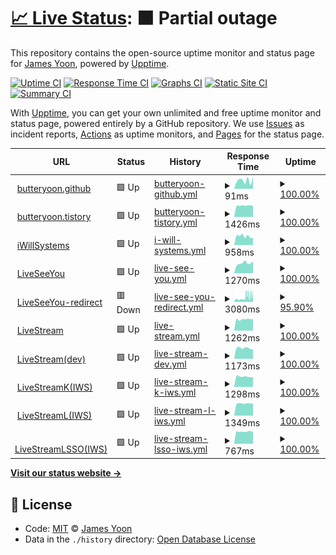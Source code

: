 # [📈 Live Status](https://butteryoon.github.io/liveseeyou): <!--live status--> **🟧 Partial outage**

This repository contains the open-source uptime monitor and status page for [James Yoon](http://butteryoon.tistory.com), powered by [Upptime](https://github.com/upptime/upptime).

[![Uptime CI](https://github.com/koj-co/upptime/workflows/Uptime%20CI/badge.svg)](https://github.com/koj-co/upptime/actions?query=workflow%3A%22Uptime+CI%22)
[![Response Time CI](https://github.com/koj-co/upptime/workflows/Response%20Time%20CI/badge.svg)](https://github.com/koj-co/upptime/actions?query=workflow%3A%22Response+Time+CI%22)
[![Graphs CI](https://github.com/koj-co/upptime/workflows/Graphs%20CI/badge.svg)](https://github.com/koj-co/upptime/actions?query=workflow%3A%22Graphs+CI%22)
[![Static Site CI](https://github.com/koj-co/upptime/workflows/Static%20Site%20CI/badge.svg)](https://github.com/koj-co/upptime/actions?query=workflow%3A%22Static+Site+CI%22)
[![Summary CI](https://github.com/koj-co/upptime/workflows/Summary%20CI/badge.svg)](https://github.com/koj-co/upptime/actions?query=workflow%3A%22Summary+CI%22)

With [Upptime](https://upptime.js.org), you can get your own unlimited and free uptime monitor and status page, powered entirely by a GitHub repository. We use [Issues](https://github.com/butteryoon/liveseeyou/issues) as incident reports, [Actions](https://github.com/butteryoon/liveseeyou/actions) as uptime monitors, and [Pages](https://butteryoon.github.io/liveseeyou) for the status page.

<!--start: status pages-->
<!-- This summary is generated by Upptime (https://github.com/upptime/upptime) -->
<!-- Do not edit this manually, your changes will be overwritten -->
<!-- prettier-ignore -->
| URL | Status | History | Response Time | Uptime |
| --- | ------ | ------- | ------------- | ------ |
| <img alt="" src="https://favicons.githubusercontent.com/butteryoon.github.io" height="13"> [butteryoon.github](https://butteryoon.github.io) | 🟩 Up | [butteryoon-github.yml](https://github.com/butteryoon/liveseeyou/commits/master/history/butteryoon-github.yml) | <details><summary><img alt="Response time graph" src="./graphs/butteryoon-github/response-time-week.png" height="20"> 91ms</summary><br><a href="https://butteryoon.github.io/liveseeyou/history/butteryoon-github"><img alt="Response time 116" src="https://img.shields.io/endpoint?url=https%3A%2F%2Fraw.githubusercontent.com%2Fbutteryoon%2Fliveseeyou%2Fmaster%2Fapi%2Fbutteryoon-github%2Fresponse-time.json"></a><br><a href="https://butteryoon.github.io/liveseeyou/history/butteryoon-github"><img alt="24-hour response time 126" src="https://img.shields.io/endpoint?url=https%3A%2F%2Fraw.githubusercontent.com%2Fbutteryoon%2Fliveseeyou%2Fmaster%2Fapi%2Fbutteryoon-github%2Fresponse-time-day.json"></a><br><a href="https://butteryoon.github.io/liveseeyou/history/butteryoon-github"><img alt="7-day response time 91" src="https://img.shields.io/endpoint?url=https%3A%2F%2Fraw.githubusercontent.com%2Fbutteryoon%2Fliveseeyou%2Fmaster%2Fapi%2Fbutteryoon-github%2Fresponse-time-week.json"></a><br><a href="https://butteryoon.github.io/liveseeyou/history/butteryoon-github"><img alt="30-day response time 107" src="https://img.shields.io/endpoint?url=https%3A%2F%2Fraw.githubusercontent.com%2Fbutteryoon%2Fliveseeyou%2Fmaster%2Fapi%2Fbutteryoon-github%2Fresponse-time-month.json"></a><br><a href="https://butteryoon.github.io/liveseeyou/history/butteryoon-github"><img alt="1-year response time 116" src="https://img.shields.io/endpoint?url=https%3A%2F%2Fraw.githubusercontent.com%2Fbutteryoon%2Fliveseeyou%2Fmaster%2Fapi%2Fbutteryoon-github%2Fresponse-time-year.json"></a></details> | <details><summary><a href="https://butteryoon.github.io/liveseeyou/history/butteryoon-github">100.00%</a></summary><a href="https://butteryoon.github.io/liveseeyou/history/butteryoon-github"><img alt="All-time uptime 100.00%" src="https://img.shields.io/endpoint?url=https%3A%2F%2Fraw.githubusercontent.com%2Fbutteryoon%2Fliveseeyou%2Fmaster%2Fapi%2Fbutteryoon-github%2Fuptime.json"></a><br><a href="https://butteryoon.github.io/liveseeyou/history/butteryoon-github"><img alt="24-hour uptime 100.00%" src="https://img.shields.io/endpoint?url=https%3A%2F%2Fraw.githubusercontent.com%2Fbutteryoon%2Fliveseeyou%2Fmaster%2Fapi%2Fbutteryoon-github%2Fuptime-day.json"></a><br><a href="https://butteryoon.github.io/liveseeyou/history/butteryoon-github"><img alt="7-day uptime 100.00%" src="https://img.shields.io/endpoint?url=https%3A%2F%2Fraw.githubusercontent.com%2Fbutteryoon%2Fliveseeyou%2Fmaster%2Fapi%2Fbutteryoon-github%2Fuptime-week.json"></a><br><a href="https://butteryoon.github.io/liveseeyou/history/butteryoon-github"><img alt="30-day uptime 100.00%" src="https://img.shields.io/endpoint?url=https%3A%2F%2Fraw.githubusercontent.com%2Fbutteryoon%2Fliveseeyou%2Fmaster%2Fapi%2Fbutteryoon-github%2Fuptime-month.json"></a><br><a href="https://butteryoon.github.io/liveseeyou/history/butteryoon-github"><img alt="1-year uptime 100.00%" src="https://img.shields.io/endpoint?url=https%3A%2F%2Fraw.githubusercontent.com%2Fbutteryoon%2Fliveseeyou%2Fmaster%2Fapi%2Fbutteryoon-github%2Fuptime-year.json"></a></details>
| <img alt="" src="https://favicons.githubusercontent.com/butteryoon.tistory.com" height="13"> [butteryoon.tistory](https://butteryoon.tistory.com) | 🟩 Up | [butteryoon-tistory.yml](https://github.com/butteryoon/liveseeyou/commits/master/history/butteryoon-tistory.yml) | <details><summary><img alt="Response time graph" src="./graphs/butteryoon-tistory/response-time-week.png" height="20"> 1426ms</summary><br><a href="https://butteryoon.github.io/liveseeyou/history/butteryoon-tistory"><img alt="Response time 1329" src="https://img.shields.io/endpoint?url=https%3A%2F%2Fraw.githubusercontent.com%2Fbutteryoon%2Fliveseeyou%2Fmaster%2Fapi%2Fbutteryoon-tistory%2Fresponse-time.json"></a><br><a href="https://butteryoon.github.io/liveseeyou/history/butteryoon-tistory"><img alt="24-hour response time 1401" src="https://img.shields.io/endpoint?url=https%3A%2F%2Fraw.githubusercontent.com%2Fbutteryoon%2Fliveseeyou%2Fmaster%2Fapi%2Fbutteryoon-tistory%2Fresponse-time-day.json"></a><br><a href="https://butteryoon.github.io/liveseeyou/history/butteryoon-tistory"><img alt="7-day response time 1426" src="https://img.shields.io/endpoint?url=https%3A%2F%2Fraw.githubusercontent.com%2Fbutteryoon%2Fliveseeyou%2Fmaster%2Fapi%2Fbutteryoon-tistory%2Fresponse-time-week.json"></a><br><a href="https://butteryoon.github.io/liveseeyou/history/butteryoon-tistory"><img alt="30-day response time 1376" src="https://img.shields.io/endpoint?url=https%3A%2F%2Fraw.githubusercontent.com%2Fbutteryoon%2Fliveseeyou%2Fmaster%2Fapi%2Fbutteryoon-tistory%2Fresponse-time-month.json"></a><br><a href="https://butteryoon.github.io/liveseeyou/history/butteryoon-tistory"><img alt="1-year response time 1329" src="https://img.shields.io/endpoint?url=https%3A%2F%2Fraw.githubusercontent.com%2Fbutteryoon%2Fliveseeyou%2Fmaster%2Fapi%2Fbutteryoon-tistory%2Fresponse-time-year.json"></a></details> | <details><summary><a href="https://butteryoon.github.io/liveseeyou/history/butteryoon-tistory">100.00%</a></summary><a href="https://butteryoon.github.io/liveseeyou/history/butteryoon-tistory"><img alt="All-time uptime 100.00%" src="https://img.shields.io/endpoint?url=https%3A%2F%2Fraw.githubusercontent.com%2Fbutteryoon%2Fliveseeyou%2Fmaster%2Fapi%2Fbutteryoon-tistory%2Fuptime.json"></a><br><a href="https://butteryoon.github.io/liveseeyou/history/butteryoon-tistory"><img alt="24-hour uptime 100.00%" src="https://img.shields.io/endpoint?url=https%3A%2F%2Fraw.githubusercontent.com%2Fbutteryoon%2Fliveseeyou%2Fmaster%2Fapi%2Fbutteryoon-tistory%2Fuptime-day.json"></a><br><a href="https://butteryoon.github.io/liveseeyou/history/butteryoon-tistory"><img alt="7-day uptime 100.00%" src="https://img.shields.io/endpoint?url=https%3A%2F%2Fraw.githubusercontent.com%2Fbutteryoon%2Fliveseeyou%2Fmaster%2Fapi%2Fbutteryoon-tistory%2Fuptime-week.json"></a><br><a href="https://butteryoon.github.io/liveseeyou/history/butteryoon-tistory"><img alt="30-day uptime 100.00%" src="https://img.shields.io/endpoint?url=https%3A%2F%2Fraw.githubusercontent.com%2Fbutteryoon%2Fliveseeyou%2Fmaster%2Fapi%2Fbutteryoon-tistory%2Fuptime-month.json"></a><br><a href="https://butteryoon.github.io/liveseeyou/history/butteryoon-tistory"><img alt="1-year uptime 100.00%" src="https://img.shields.io/endpoint?url=https%3A%2F%2Fraw.githubusercontent.com%2Fbutteryoon%2Fliveseeyou%2Fmaster%2Fapi%2Fbutteryoon-tistory%2Fuptime-year.json"></a></details>
| <img alt="" src="https://favicons.githubusercontent.com/www.iwsys.co.kr" height="13"> [iWillSystems](http://www.iwsys.co.kr) | 🟩 Up | [i-will-systems.yml](https://github.com/butteryoon/liveseeyou/commits/master/history/i-will-systems.yml) | <details><summary><img alt="Response time graph" src="./graphs/i-will-systems/response-time-week.png" height="20"> 958ms</summary><br><a href="https://butteryoon.github.io/liveseeyou/history/i-will-systems"><img alt="Response time 943" src="https://img.shields.io/endpoint?url=https%3A%2F%2Fraw.githubusercontent.com%2Fbutteryoon%2Fliveseeyou%2Fmaster%2Fapi%2Fi-will-systems%2Fresponse-time.json"></a><br><a href="https://butteryoon.github.io/liveseeyou/history/i-will-systems"><img alt="24-hour response time 767" src="https://img.shields.io/endpoint?url=https%3A%2F%2Fraw.githubusercontent.com%2Fbutteryoon%2Fliveseeyou%2Fmaster%2Fapi%2Fi-will-systems%2Fresponse-time-day.json"></a><br><a href="https://butteryoon.github.io/liveseeyou/history/i-will-systems"><img alt="7-day response time 958" src="https://img.shields.io/endpoint?url=https%3A%2F%2Fraw.githubusercontent.com%2Fbutteryoon%2Fliveseeyou%2Fmaster%2Fapi%2Fi-will-systems%2Fresponse-time-week.json"></a><br><a href="https://butteryoon.github.io/liveseeyou/history/i-will-systems"><img alt="30-day response time 920" src="https://img.shields.io/endpoint?url=https%3A%2F%2Fraw.githubusercontent.com%2Fbutteryoon%2Fliveseeyou%2Fmaster%2Fapi%2Fi-will-systems%2Fresponse-time-month.json"></a><br><a href="https://butteryoon.github.io/liveseeyou/history/i-will-systems"><img alt="1-year response time 943" src="https://img.shields.io/endpoint?url=https%3A%2F%2Fraw.githubusercontent.com%2Fbutteryoon%2Fliveseeyou%2Fmaster%2Fapi%2Fi-will-systems%2Fresponse-time-year.json"></a></details> | <details><summary><a href="https://butteryoon.github.io/liveseeyou/history/i-will-systems">100.00%</a></summary><a href="https://butteryoon.github.io/liveseeyou/history/i-will-systems"><img alt="All-time uptime 100.00%" src="https://img.shields.io/endpoint?url=https%3A%2F%2Fraw.githubusercontent.com%2Fbutteryoon%2Fliveseeyou%2Fmaster%2Fapi%2Fi-will-systems%2Fuptime.json"></a><br><a href="https://butteryoon.github.io/liveseeyou/history/i-will-systems"><img alt="24-hour uptime 100.00%" src="https://img.shields.io/endpoint?url=https%3A%2F%2Fraw.githubusercontent.com%2Fbutteryoon%2Fliveseeyou%2Fmaster%2Fapi%2Fi-will-systems%2Fuptime-day.json"></a><br><a href="https://butteryoon.github.io/liveseeyou/history/i-will-systems"><img alt="7-day uptime 100.00%" src="https://img.shields.io/endpoint?url=https%3A%2F%2Fraw.githubusercontent.com%2Fbutteryoon%2Fliveseeyou%2Fmaster%2Fapi%2Fi-will-systems%2Fuptime-week.json"></a><br><a href="https://butteryoon.github.io/liveseeyou/history/i-will-systems"><img alt="30-day uptime 100.00%" src="https://img.shields.io/endpoint?url=https%3A%2F%2Fraw.githubusercontent.com%2Fbutteryoon%2Fliveseeyou%2Fmaster%2Fapi%2Fi-will-systems%2Fuptime-month.json"></a><br><a href="https://butteryoon.github.io/liveseeyou/history/i-will-systems"><img alt="1-year uptime 100.00%" src="https://img.shields.io/endpoint?url=https%3A%2F%2Fraw.githubusercontent.com%2Fbutteryoon%2Fliveseeyou%2Fmaster%2Fapi%2Fi-will-systems%2Fuptime-year.json"></a></details>
| <img alt="" src="https://favicons.githubusercontent.com/www.liveseeyou.com" height="13"> [LiveSeeYou](https://www.liveseeyou.com) | 🟩 Up | [live-see-you.yml](https://github.com/butteryoon/liveseeyou/commits/master/history/live-see-you.yml) | <details><summary><img alt="Response time graph" src="./graphs/live-see-you/response-time-week.png" height="20"> 1270ms</summary><br><a href="https://butteryoon.github.io/liveseeyou/history/live-see-you"><img alt="Response time 1270" src="https://img.shields.io/endpoint?url=https%3A%2F%2Fraw.githubusercontent.com%2Fbutteryoon%2Fliveseeyou%2Fmaster%2Fapi%2Flive-see-you%2Fresponse-time.json"></a><br><a href="https://butteryoon.github.io/liveseeyou/history/live-see-you"><img alt="24-hour response time 1519" src="https://img.shields.io/endpoint?url=https%3A%2F%2Fraw.githubusercontent.com%2Fbutteryoon%2Fliveseeyou%2Fmaster%2Fapi%2Flive-see-you%2Fresponse-time-day.json"></a><br><a href="https://butteryoon.github.io/liveseeyou/history/live-see-you"><img alt="7-day response time 1270" src="https://img.shields.io/endpoint?url=https%3A%2F%2Fraw.githubusercontent.com%2Fbutteryoon%2Fliveseeyou%2Fmaster%2Fapi%2Flive-see-you%2Fresponse-time-week.json"></a><br><a href="https://butteryoon.github.io/liveseeyou/history/live-see-you"><img alt="30-day response time 1359" src="https://img.shields.io/endpoint?url=https%3A%2F%2Fraw.githubusercontent.com%2Fbutteryoon%2Fliveseeyou%2Fmaster%2Fapi%2Flive-see-you%2Fresponse-time-month.json"></a><br><a href="https://butteryoon.github.io/liveseeyou/history/live-see-you"><img alt="1-year response time 1270" src="https://img.shields.io/endpoint?url=https%3A%2F%2Fraw.githubusercontent.com%2Fbutteryoon%2Fliveseeyou%2Fmaster%2Fapi%2Flive-see-you%2Fresponse-time-year.json"></a></details> | <details><summary><a href="https://butteryoon.github.io/liveseeyou/history/live-see-you">100.00%</a></summary><a href="https://butteryoon.github.io/liveseeyou/history/live-see-you"><img alt="All-time uptime 99.98%" src="https://img.shields.io/endpoint?url=https%3A%2F%2Fraw.githubusercontent.com%2Fbutteryoon%2Fliveseeyou%2Fmaster%2Fapi%2Flive-see-you%2Fuptime.json"></a><br><a href="https://butteryoon.github.io/liveseeyou/history/live-see-you"><img alt="24-hour uptime 100.00%" src="https://img.shields.io/endpoint?url=https%3A%2F%2Fraw.githubusercontent.com%2Fbutteryoon%2Fliveseeyou%2Fmaster%2Fapi%2Flive-see-you%2Fuptime-day.json"></a><br><a href="https://butteryoon.github.io/liveseeyou/history/live-see-you"><img alt="7-day uptime 100.00%" src="https://img.shields.io/endpoint?url=https%3A%2F%2Fraw.githubusercontent.com%2Fbutteryoon%2Fliveseeyou%2Fmaster%2Fapi%2Flive-see-you%2Fuptime-week.json"></a><br><a href="https://butteryoon.github.io/liveseeyou/history/live-see-you"><img alt="30-day uptime 100.00%" src="https://img.shields.io/endpoint?url=https%3A%2F%2Fraw.githubusercontent.com%2Fbutteryoon%2Fliveseeyou%2Fmaster%2Fapi%2Flive-see-you%2Fuptime-month.json"></a><br><a href="https://butteryoon.github.io/liveseeyou/history/live-see-you"><img alt="1-year uptime 99.98%" src="https://img.shields.io/endpoint?url=https%3A%2F%2Fraw.githubusercontent.com%2Fbutteryoon%2Fliveseeyou%2Fmaster%2Fapi%2Flive-see-you%2Fuptime-year.json"></a></details>
| <img alt="" src="https://favicons.githubusercontent.com/www.liveseeyou.com" height="13"> [LiveSeeYou-redirect](http://www.liveseeyou.com) | 🟥 Down | [live-see-you-redirect.yml](https://github.com/butteryoon/liveseeyou/commits/master/history/live-see-you-redirect.yml) | <details><summary><img alt="Response time graph" src="./graphs/live-see-you-redirect/response-time-week.png" height="20"> 3080ms</summary><br><a href="https://butteryoon.github.io/liveseeyou/history/live-see-you-redirect"><img alt="Response time 3588" src="https://img.shields.io/endpoint?url=https%3A%2F%2Fraw.githubusercontent.com%2Fbutteryoon%2Fliveseeyou%2Fmaster%2Fapi%2Flive-see-you-redirect%2Fresponse-time.json"></a><br><a href="https://butteryoon.github.io/liveseeyou/history/live-see-you-redirect"><img alt="24-hour response time 4848" src="https://img.shields.io/endpoint?url=https%3A%2F%2Fraw.githubusercontent.com%2Fbutteryoon%2Fliveseeyou%2Fmaster%2Fapi%2Flive-see-you-redirect%2Fresponse-time-day.json"></a><br><a href="https://butteryoon.github.io/liveseeyou/history/live-see-you-redirect"><img alt="7-day response time 3080" src="https://img.shields.io/endpoint?url=https%3A%2F%2Fraw.githubusercontent.com%2Fbutteryoon%2Fliveseeyou%2Fmaster%2Fapi%2Flive-see-you-redirect%2Fresponse-time-week.json"></a><br><a href="https://butteryoon.github.io/liveseeyou/history/live-see-you-redirect"><img alt="30-day response time 4006" src="https://img.shields.io/endpoint?url=https%3A%2F%2Fraw.githubusercontent.com%2Fbutteryoon%2Fliveseeyou%2Fmaster%2Fapi%2Flive-see-you-redirect%2Fresponse-time-month.json"></a><br><a href="https://butteryoon.github.io/liveseeyou/history/live-see-you-redirect"><img alt="1-year response time 3588" src="https://img.shields.io/endpoint?url=https%3A%2F%2Fraw.githubusercontent.com%2Fbutteryoon%2Fliveseeyou%2Fmaster%2Fapi%2Flive-see-you-redirect%2Fresponse-time-year.json"></a></details> | <details><summary><a href="https://butteryoon.github.io/liveseeyou/history/live-see-you-redirect">95.90%</a></summary><a href="https://butteryoon.github.io/liveseeyou/history/live-see-you-redirect"><img alt="All-time uptime 97.72%" src="https://img.shields.io/endpoint?url=https%3A%2F%2Fraw.githubusercontent.com%2Fbutteryoon%2Fliveseeyou%2Fmaster%2Fapi%2Flive-see-you-redirect%2Fuptime.json"></a><br><a href="https://butteryoon.github.io/liveseeyou/history/live-see-you-redirect"><img alt="24-hour uptime 97.59%" src="https://img.shields.io/endpoint?url=https%3A%2F%2Fraw.githubusercontent.com%2Fbutteryoon%2Fliveseeyou%2Fmaster%2Fapi%2Flive-see-you-redirect%2Fuptime-day.json"></a><br><a href="https://butteryoon.github.io/liveseeyou/history/live-see-you-redirect"><img alt="7-day uptime 95.90%" src="https://img.shields.io/endpoint?url=https%3A%2F%2Fraw.githubusercontent.com%2Fbutteryoon%2Fliveseeyou%2Fmaster%2Fapi%2Flive-see-you-redirect%2Fuptime-week.json"></a><br><a href="https://butteryoon.github.io/liveseeyou/history/live-see-you-redirect"><img alt="30-day uptime 96.60%" src="https://img.shields.io/endpoint?url=https%3A%2F%2Fraw.githubusercontent.com%2Fbutteryoon%2Fliveseeyou%2Fmaster%2Fapi%2Flive-see-you-redirect%2Fuptime-month.json"></a><br><a href="https://butteryoon.github.io/liveseeyou/history/live-see-you-redirect"><img alt="1-year uptime 97.72%" src="https://img.shields.io/endpoint?url=https%3A%2F%2Fraw.githubusercontent.com%2Fbutteryoon%2Fliveseeyou%2Fmaster%2Fapi%2Flive-see-you-redirect%2Fuptime-year.json"></a></details>
| <img alt="" src="https://favicons.githubusercontent.com/live.uplus.co.kr" height="13"> [LiveStream](https://live.uplus.co.kr) | 🟩 Up | [live-stream.yml](https://github.com/butteryoon/liveseeyou/commits/master/history/live-stream.yml) | <details><summary><img alt="Response time graph" src="./graphs/live-stream/response-time-week.png" height="20"> 1262ms</summary><br><a href="https://butteryoon.github.io/liveseeyou/history/live-stream"><img alt="Response time 1270" src="https://img.shields.io/endpoint?url=https%3A%2F%2Fraw.githubusercontent.com%2Fbutteryoon%2Fliveseeyou%2Fmaster%2Fapi%2Flive-stream%2Fresponse-time.json"></a><br><a href="https://butteryoon.github.io/liveseeyou/history/live-stream"><img alt="24-hour response time 1277" src="https://img.shields.io/endpoint?url=https%3A%2F%2Fraw.githubusercontent.com%2Fbutteryoon%2Fliveseeyou%2Fmaster%2Fapi%2Flive-stream%2Fresponse-time-day.json"></a><br><a href="https://butteryoon.github.io/liveseeyou/history/live-stream"><img alt="7-day response time 1262" src="https://img.shields.io/endpoint?url=https%3A%2F%2Fraw.githubusercontent.com%2Fbutteryoon%2Fliveseeyou%2Fmaster%2Fapi%2Flive-stream%2Fresponse-time-week.json"></a><br><a href="https://butteryoon.github.io/liveseeyou/history/live-stream"><img alt="30-day response time 1297" src="https://img.shields.io/endpoint?url=https%3A%2F%2Fraw.githubusercontent.com%2Fbutteryoon%2Fliveseeyou%2Fmaster%2Fapi%2Flive-stream%2Fresponse-time-month.json"></a><br><a href="https://butteryoon.github.io/liveseeyou/history/live-stream"><img alt="1-year response time 1270" src="https://img.shields.io/endpoint?url=https%3A%2F%2Fraw.githubusercontent.com%2Fbutteryoon%2Fliveseeyou%2Fmaster%2Fapi%2Flive-stream%2Fresponse-time-year.json"></a></details> | <details><summary><a href="https://butteryoon.github.io/liveseeyou/history/live-stream">100.00%</a></summary><a href="https://butteryoon.github.io/liveseeyou/history/live-stream"><img alt="All-time uptime 100.00%" src="https://img.shields.io/endpoint?url=https%3A%2F%2Fraw.githubusercontent.com%2Fbutteryoon%2Fliveseeyou%2Fmaster%2Fapi%2Flive-stream%2Fuptime.json"></a><br><a href="https://butteryoon.github.io/liveseeyou/history/live-stream"><img alt="24-hour uptime 100.00%" src="https://img.shields.io/endpoint?url=https%3A%2F%2Fraw.githubusercontent.com%2Fbutteryoon%2Fliveseeyou%2Fmaster%2Fapi%2Flive-stream%2Fuptime-day.json"></a><br><a href="https://butteryoon.github.io/liveseeyou/history/live-stream"><img alt="7-day uptime 100.00%" src="https://img.shields.io/endpoint?url=https%3A%2F%2Fraw.githubusercontent.com%2Fbutteryoon%2Fliveseeyou%2Fmaster%2Fapi%2Flive-stream%2Fuptime-week.json"></a><br><a href="https://butteryoon.github.io/liveseeyou/history/live-stream"><img alt="30-day uptime 100.00%" src="https://img.shields.io/endpoint?url=https%3A%2F%2Fraw.githubusercontent.com%2Fbutteryoon%2Fliveseeyou%2Fmaster%2Fapi%2Flive-stream%2Fuptime-month.json"></a><br><a href="https://butteryoon.github.io/liveseeyou/history/live-stream"><img alt="1-year uptime 100.00%" src="https://img.shields.io/endpoint?url=https%3A%2F%2Fraw.githubusercontent.com%2Fbutteryoon%2Fliveseeyou%2Fmaster%2Fapi%2Flive-stream%2Fuptime-year.json"></a></details>
| <img alt="" src="https://favicons.githubusercontent.com/devlive.uplus.co.kr" height="13"> [LiveStream(dev)](https://devlive.uplus.co.kr:8080) | 🟩 Up | [live-stream-dev.yml](https://github.com/butteryoon/liveseeyou/commits/master/history/live-stream-dev.yml) | <details><summary><img alt="Response time graph" src="./graphs/live-stream-dev/response-time-week.png" height="20"> 1173ms</summary><br><a href="https://butteryoon.github.io/liveseeyou/history/live-stream-dev"><img alt="Response time 1251" src="https://img.shields.io/endpoint?url=https%3A%2F%2Fraw.githubusercontent.com%2Fbutteryoon%2Fliveseeyou%2Fmaster%2Fapi%2Flive-stream-dev%2Fresponse-time.json"></a><br><a href="https://butteryoon.github.io/liveseeyou/history/live-stream-dev"><img alt="24-hour response time 1039" src="https://img.shields.io/endpoint?url=https%3A%2F%2Fraw.githubusercontent.com%2Fbutteryoon%2Fliveseeyou%2Fmaster%2Fapi%2Flive-stream-dev%2Fresponse-time-day.json"></a><br><a href="https://butteryoon.github.io/liveseeyou/history/live-stream-dev"><img alt="7-day response time 1173" src="https://img.shields.io/endpoint?url=https%3A%2F%2Fraw.githubusercontent.com%2Fbutteryoon%2Fliveseeyou%2Fmaster%2Fapi%2Flive-stream-dev%2Fresponse-time-week.json"></a><br><a href="https://butteryoon.github.io/liveseeyou/history/live-stream-dev"><img alt="30-day response time 1239" src="https://img.shields.io/endpoint?url=https%3A%2F%2Fraw.githubusercontent.com%2Fbutteryoon%2Fliveseeyou%2Fmaster%2Fapi%2Flive-stream-dev%2Fresponse-time-month.json"></a><br><a href="https://butteryoon.github.io/liveseeyou/history/live-stream-dev"><img alt="1-year response time 1251" src="https://img.shields.io/endpoint?url=https%3A%2F%2Fraw.githubusercontent.com%2Fbutteryoon%2Fliveseeyou%2Fmaster%2Fapi%2Flive-stream-dev%2Fresponse-time-year.json"></a></details> | <details><summary><a href="https://butteryoon.github.io/liveseeyou/history/live-stream-dev">100.00%</a></summary><a href="https://butteryoon.github.io/liveseeyou/history/live-stream-dev"><img alt="All-time uptime 99.97%" src="https://img.shields.io/endpoint?url=https%3A%2F%2Fraw.githubusercontent.com%2Fbutteryoon%2Fliveseeyou%2Fmaster%2Fapi%2Flive-stream-dev%2Fuptime.json"></a><br><a href="https://butteryoon.github.io/liveseeyou/history/live-stream-dev"><img alt="24-hour uptime 100.00%" src="https://img.shields.io/endpoint?url=https%3A%2F%2Fraw.githubusercontent.com%2Fbutteryoon%2Fliveseeyou%2Fmaster%2Fapi%2Flive-stream-dev%2Fuptime-day.json"></a><br><a href="https://butteryoon.github.io/liveseeyou/history/live-stream-dev"><img alt="7-day uptime 100.00%" src="https://img.shields.io/endpoint?url=https%3A%2F%2Fraw.githubusercontent.com%2Fbutteryoon%2Fliveseeyou%2Fmaster%2Fapi%2Flive-stream-dev%2Fuptime-week.json"></a><br><a href="https://butteryoon.github.io/liveseeyou/history/live-stream-dev"><img alt="30-day uptime 99.95%" src="https://img.shields.io/endpoint?url=https%3A%2F%2Fraw.githubusercontent.com%2Fbutteryoon%2Fliveseeyou%2Fmaster%2Fapi%2Flive-stream-dev%2Fuptime-month.json"></a><br><a href="https://butteryoon.github.io/liveseeyou/history/live-stream-dev"><img alt="1-year uptime 99.97%" src="https://img.shields.io/endpoint?url=https%3A%2F%2Fraw.githubusercontent.com%2Fbutteryoon%2Fliveseeyou%2Fmaster%2Fapi%2Flive-stream-dev%2Fuptime-year.json"></a></details>
| <img alt="" src="https://favicons.githubusercontent.com/iws.iptime.org" height="13"> [LiveStreamK(IWS)](http://iws.iptime.org:8080) | 🟩 Up | [live-stream-k-iws.yml](https://github.com/butteryoon/liveseeyou/commits/master/history/live-stream-k-iws.yml) | <details><summary><img alt="Response time graph" src="./graphs/live-stream-k-iws/response-time-week.png" height="20"> 1298ms</summary><br><a href="https://butteryoon.github.io/liveseeyou/history/live-stream-k-iws"><img alt="Response time 1204" src="https://img.shields.io/endpoint?url=https%3A%2F%2Fraw.githubusercontent.com%2Fbutteryoon%2Fliveseeyou%2Fmaster%2Fapi%2Flive-stream-k-iws%2Fresponse-time.json"></a><br><a href="https://butteryoon.github.io/liveseeyou/history/live-stream-k-iws"><img alt="24-hour response time 1224" src="https://img.shields.io/endpoint?url=https%3A%2F%2Fraw.githubusercontent.com%2Fbutteryoon%2Fliveseeyou%2Fmaster%2Fapi%2Flive-stream-k-iws%2Fresponse-time-day.json"></a><br><a href="https://butteryoon.github.io/liveseeyou/history/live-stream-k-iws"><img alt="7-day response time 1298" src="https://img.shields.io/endpoint?url=https%3A%2F%2Fraw.githubusercontent.com%2Fbutteryoon%2Fliveseeyou%2Fmaster%2Fapi%2Flive-stream-k-iws%2Fresponse-time-week.json"></a><br><a href="https://butteryoon.github.io/liveseeyou/history/live-stream-k-iws"><img alt="30-day response time 1223" src="https://img.shields.io/endpoint?url=https%3A%2F%2Fraw.githubusercontent.com%2Fbutteryoon%2Fliveseeyou%2Fmaster%2Fapi%2Flive-stream-k-iws%2Fresponse-time-month.json"></a><br><a href="https://butteryoon.github.io/liveseeyou/history/live-stream-k-iws"><img alt="1-year response time 1204" src="https://img.shields.io/endpoint?url=https%3A%2F%2Fraw.githubusercontent.com%2Fbutteryoon%2Fliveseeyou%2Fmaster%2Fapi%2Flive-stream-k-iws%2Fresponse-time-year.json"></a></details> | <details><summary><a href="https://butteryoon.github.io/liveseeyou/history/live-stream-k-iws">100.00%</a></summary><a href="https://butteryoon.github.io/liveseeyou/history/live-stream-k-iws"><img alt="All-time uptime 100.00%" src="https://img.shields.io/endpoint?url=https%3A%2F%2Fraw.githubusercontent.com%2Fbutteryoon%2Fliveseeyou%2Fmaster%2Fapi%2Flive-stream-k-iws%2Fuptime.json"></a><br><a href="https://butteryoon.github.io/liveseeyou/history/live-stream-k-iws"><img alt="24-hour uptime 100.00%" src="https://img.shields.io/endpoint?url=https%3A%2F%2Fraw.githubusercontent.com%2Fbutteryoon%2Fliveseeyou%2Fmaster%2Fapi%2Flive-stream-k-iws%2Fuptime-day.json"></a><br><a href="https://butteryoon.github.io/liveseeyou/history/live-stream-k-iws"><img alt="7-day uptime 100.00%" src="https://img.shields.io/endpoint?url=https%3A%2F%2Fraw.githubusercontent.com%2Fbutteryoon%2Fliveseeyou%2Fmaster%2Fapi%2Flive-stream-k-iws%2Fuptime-week.json"></a><br><a href="https://butteryoon.github.io/liveseeyou/history/live-stream-k-iws"><img alt="30-day uptime 100.00%" src="https://img.shields.io/endpoint?url=https%3A%2F%2Fraw.githubusercontent.com%2Fbutteryoon%2Fliveseeyou%2Fmaster%2Fapi%2Flive-stream-k-iws%2Fuptime-month.json"></a><br><a href="https://butteryoon.github.io/liveseeyou/history/live-stream-k-iws"><img alt="1-year uptime 100.00%" src="https://img.shields.io/endpoint?url=https%3A%2F%2Fraw.githubusercontent.com%2Fbutteryoon%2Fliveseeyou%2Fmaster%2Fapi%2Flive-stream-k-iws%2Fuptime-year.json"></a></details>
| <img alt="" src="https://favicons.githubusercontent.com/iws.iptime.org" height="13"> [LiveStreamL(IWS)](https://iws.iptime.org:9700) | 🟩 Up | [live-stream-l-iws.yml](https://github.com/butteryoon/liveseeyou/commits/master/history/live-stream-l-iws.yml) | <details><summary><img alt="Response time graph" src="./graphs/live-stream-l-iws/response-time-week.png" height="20"> 1349ms</summary><br><a href="https://butteryoon.github.io/liveseeyou/history/live-stream-l-iws"><img alt="Response time 1319" src="https://img.shields.io/endpoint?url=https%3A%2F%2Fraw.githubusercontent.com%2Fbutteryoon%2Fliveseeyou%2Fmaster%2Fapi%2Flive-stream-l-iws%2Fresponse-time.json"></a><br><a href="https://butteryoon.github.io/liveseeyou/history/live-stream-l-iws"><img alt="24-hour response time 1347" src="https://img.shields.io/endpoint?url=https%3A%2F%2Fraw.githubusercontent.com%2Fbutteryoon%2Fliveseeyou%2Fmaster%2Fapi%2Flive-stream-l-iws%2Fresponse-time-day.json"></a><br><a href="https://butteryoon.github.io/liveseeyou/history/live-stream-l-iws"><img alt="7-day response time 1349" src="https://img.shields.io/endpoint?url=https%3A%2F%2Fraw.githubusercontent.com%2Fbutteryoon%2Fliveseeyou%2Fmaster%2Fapi%2Flive-stream-l-iws%2Fresponse-time-week.json"></a><br><a href="https://butteryoon.github.io/liveseeyou/history/live-stream-l-iws"><img alt="30-day response time 1331" src="https://img.shields.io/endpoint?url=https%3A%2F%2Fraw.githubusercontent.com%2Fbutteryoon%2Fliveseeyou%2Fmaster%2Fapi%2Flive-stream-l-iws%2Fresponse-time-month.json"></a><br><a href="https://butteryoon.github.io/liveseeyou/history/live-stream-l-iws"><img alt="1-year response time 1319" src="https://img.shields.io/endpoint?url=https%3A%2F%2Fraw.githubusercontent.com%2Fbutteryoon%2Fliveseeyou%2Fmaster%2Fapi%2Flive-stream-l-iws%2Fresponse-time-year.json"></a></details> | <details><summary><a href="https://butteryoon.github.io/liveseeyou/history/live-stream-l-iws">100.00%</a></summary><a href="https://butteryoon.github.io/liveseeyou/history/live-stream-l-iws"><img alt="All-time uptime 98.45%" src="https://img.shields.io/endpoint?url=https%3A%2F%2Fraw.githubusercontent.com%2Fbutteryoon%2Fliveseeyou%2Fmaster%2Fapi%2Flive-stream-l-iws%2Fuptime.json"></a><br><a href="https://butteryoon.github.io/liveseeyou/history/live-stream-l-iws"><img alt="24-hour uptime 100.00%" src="https://img.shields.io/endpoint?url=https%3A%2F%2Fraw.githubusercontent.com%2Fbutteryoon%2Fliveseeyou%2Fmaster%2Fapi%2Flive-stream-l-iws%2Fuptime-day.json"></a><br><a href="https://butteryoon.github.io/liveseeyou/history/live-stream-l-iws"><img alt="7-day uptime 100.00%" src="https://img.shields.io/endpoint?url=https%3A%2F%2Fraw.githubusercontent.com%2Fbutteryoon%2Fliveseeyou%2Fmaster%2Fapi%2Flive-stream-l-iws%2Fuptime-week.json"></a><br><a href="https://butteryoon.github.io/liveseeyou/history/live-stream-l-iws"><img alt="30-day uptime 99.31%" src="https://img.shields.io/endpoint?url=https%3A%2F%2Fraw.githubusercontent.com%2Fbutteryoon%2Fliveseeyou%2Fmaster%2Fapi%2Flive-stream-l-iws%2Fuptime-month.json"></a><br><a href="https://butteryoon.github.io/liveseeyou/history/live-stream-l-iws"><img alt="1-year uptime 98.45%" src="https://img.shields.io/endpoint?url=https%3A%2F%2Fraw.githubusercontent.com%2Fbutteryoon%2Fliveseeyou%2Fmaster%2Fapi%2Flive-stream-l-iws%2Fuptime-year.json"></a></details>
| <img alt="" src="https://favicons.githubusercontent.com/iws.iptime.org" height="13"> [LiveStreamLSSO(IWS)](https://iws.iptime.org:3446) | 🟩 Up | [live-stream-lsso-iws.yml](https://github.com/butteryoon/liveseeyou/commits/master/history/live-stream-lsso-iws.yml) | <details><summary><img alt="Response time graph" src="./graphs/live-stream-lsso-iws/response-time-week.png" height="20"> 767ms</summary><br><a href="https://butteryoon.github.io/liveseeyou/history/live-stream-lsso-iws"><img alt="Response time 751" src="https://img.shields.io/endpoint?url=https%3A%2F%2Fraw.githubusercontent.com%2Fbutteryoon%2Fliveseeyou%2Fmaster%2Fapi%2Flive-stream-lsso-iws%2Fresponse-time.json"></a><br><a href="https://butteryoon.github.io/liveseeyou/history/live-stream-lsso-iws"><img alt="24-hour response time 756" src="https://img.shields.io/endpoint?url=https%3A%2F%2Fraw.githubusercontent.com%2Fbutteryoon%2Fliveseeyou%2Fmaster%2Fapi%2Flive-stream-lsso-iws%2Fresponse-time-day.json"></a><br><a href="https://butteryoon.github.io/liveseeyou/history/live-stream-lsso-iws"><img alt="7-day response time 767" src="https://img.shields.io/endpoint?url=https%3A%2F%2Fraw.githubusercontent.com%2Fbutteryoon%2Fliveseeyou%2Fmaster%2Fapi%2Flive-stream-lsso-iws%2Fresponse-time-week.json"></a><br><a href="https://butteryoon.github.io/liveseeyou/history/live-stream-lsso-iws"><img alt="30-day response time 755" src="https://img.shields.io/endpoint?url=https%3A%2F%2Fraw.githubusercontent.com%2Fbutteryoon%2Fliveseeyou%2Fmaster%2Fapi%2Flive-stream-lsso-iws%2Fresponse-time-month.json"></a><br><a href="https://butteryoon.github.io/liveseeyou/history/live-stream-lsso-iws"><img alt="1-year response time 751" src="https://img.shields.io/endpoint?url=https%3A%2F%2Fraw.githubusercontent.com%2Fbutteryoon%2Fliveseeyou%2Fmaster%2Fapi%2Flive-stream-lsso-iws%2Fresponse-time-year.json"></a></details> | <details><summary><a href="https://butteryoon.github.io/liveseeyou/history/live-stream-lsso-iws">100.00%</a></summary><a href="https://butteryoon.github.io/liveseeyou/history/live-stream-lsso-iws"><img alt="All-time uptime 97.88%" src="https://img.shields.io/endpoint?url=https%3A%2F%2Fraw.githubusercontent.com%2Fbutteryoon%2Fliveseeyou%2Fmaster%2Fapi%2Flive-stream-lsso-iws%2Fuptime.json"></a><br><a href="https://butteryoon.github.io/liveseeyou/history/live-stream-lsso-iws"><img alt="24-hour uptime 100.00%" src="https://img.shields.io/endpoint?url=https%3A%2F%2Fraw.githubusercontent.com%2Fbutteryoon%2Fliveseeyou%2Fmaster%2Fapi%2Flive-stream-lsso-iws%2Fuptime-day.json"></a><br><a href="https://butteryoon.github.io/liveseeyou/history/live-stream-lsso-iws"><img alt="7-day uptime 100.00%" src="https://img.shields.io/endpoint?url=https%3A%2F%2Fraw.githubusercontent.com%2Fbutteryoon%2Fliveseeyou%2Fmaster%2Fapi%2Flive-stream-lsso-iws%2Fuptime-week.json"></a><br><a href="https://butteryoon.github.io/liveseeyou/history/live-stream-lsso-iws"><img alt="30-day uptime 96.48%" src="https://img.shields.io/endpoint?url=https%3A%2F%2Fraw.githubusercontent.com%2Fbutteryoon%2Fliveseeyou%2Fmaster%2Fapi%2Flive-stream-lsso-iws%2Fuptime-month.json"></a><br><a href="https://butteryoon.github.io/liveseeyou/history/live-stream-lsso-iws"><img alt="1-year uptime 97.88%" src="https://img.shields.io/endpoint?url=https%3A%2F%2Fraw.githubusercontent.com%2Fbutteryoon%2Fliveseeyou%2Fmaster%2Fapi%2Flive-stream-lsso-iws%2Fuptime-year.json"></a></details>

<!--end: status pages-->

[**Visit our status website →**](https://butteryoon.github.io/liveseeyou)

## 📄 License

- Code: [MIT](./LICENSE) © [James Yoon](http://butteryoon.tistory.com)
- Data in the `./history` directory: [Open Database License](https://opendatacommons.org/licenses/odbl/1-0/)
